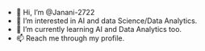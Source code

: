 - 👋 Hi, I’m @Janani-2722
- 👀 I’m interested in AI and data Science/Data Analytics.
- 🌱 I’m currently learning AI and Data Analytics too.
- 📫 Reach me through my profile.


<!---
Janani-2722/Janani-2722 is a ✨ special ✨ repository because its `README.md` (this file) appears on your GitHub profile.
You can click the Preview link to take a look at your changes.
--->
